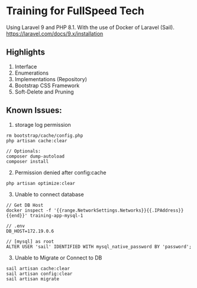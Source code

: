 # Training for FullSpeed Tech
Using Laravel 9 and PHP 8.1. With the use of Docker of Laravel (Sail).
https://laravel.com/docs/9.x/installation

## Highlights
1. Interface
2. Enumerations
3. Implementations (Repository)
4. Bootstrap CSS Framework
5. Soft-Delete and Pruning

## Known Issues:
1. storage log permission
```
rm bootstrap/cache/config.php
php artisan cache:clear

// Optionals:
composer dump-autoload
composer install
```

2. Permission denied after config:cache
```
php artisan optimize:clear
```

3. Unable to connect database
```
// Get DB Host
docker inspect -f '{{range.NetworkSettings.Networks}}{{.IPAddress}}{{end}}' training-app-mysql-1

// .env
DB_HOST=172.19.0.6

// [mysql] as root
ALTER USER 'sail' IDENTIFIED WITH mysql_native_password BY 'password';
```

3. Unable to Migrate or Connect to DB
```
sail artisan cache:clear 
sail artisan config:clear
sail artisan migrate
```
